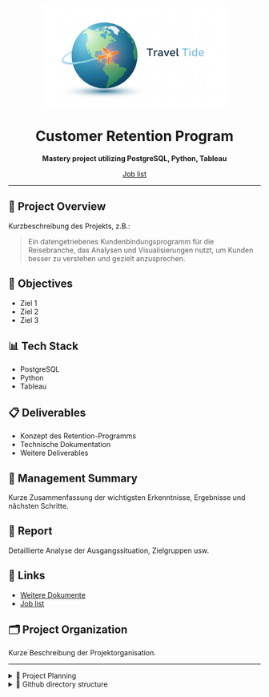 <p align="center">
  <img src="collaterals/travel_tide_logo.png" alt="Travel Tide Logo" style="max-height: 200px;">
</p>

<h1 align="center">Customer Retention Program</h1>

<p align="center">
  <b>Mastery project utilizing PostgreSQL, Python, Tableau</b>
</p>

<p align="center">
  <a href="./psp.md">Job list</a>
</p>

---

## 🚀 Project Overview

Kurzbeschreibung des Projekts, z.B.:
> Ein datengetriebenes Kundenbindungsprogramm für die Reisebranche, das Analysen und Visualisierungen nutzt, um Kunden besser zu verstehen und gezielt anzusprechen.

## 🎯 Objectives

- Ziel 1
- Ziel 2
- Ziel 3

## 📊 Tech Stack

- PostgreSQL
- Python
- Tableau

## 📋 Deliverables

- Konzept des Retention-Programms
- Technische Dokumentation
- Weitere Deliverables

## 📑 Management Summary

Kurze Zusammenfassung der wichtigsten Erkenntnisse, Ergebnisse und nächsten Schritte.

## 📝 Report

Detaillierte Analyse der Ausgangssituation, Zielgruppen usw.

## 🔗 Links

- [Weitere Dokumente](#)
- [Job list](./psp.md)

## 🗂️ Project Organization

Kurze Beschreibung der Projektorganisation.

---

<details>
<summary>📅 Project Planning</summary>

- Meilenstein 1
- Meilenstein 2

</details>

<details>
<summary>📁 Github directory structure</summary>

```
/collaterals
/data
/scripts
...
```
</details>

